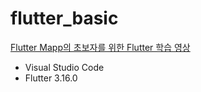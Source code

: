 # flutter_basic

[Flutter Mapp의 초보자를 위한 Flutter 학습 영상](https://youtu.be/1wrPe6EWHKI)  
- Visual Studio Code
- Flutter 3.16.0
